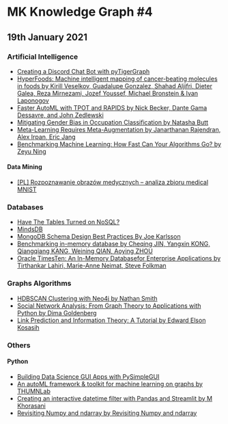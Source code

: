 # MK Knowledge Graph #4

## 19th January 2021

### Artificial Intelligence
- [Creating a Discord Chat Bot with pyTigerGraph](https://www.tigergraph.com/blogs/community/creating-a-discord-chat-bot-with-pytigergraph/?utm_content=151560750&utm_medium=social&utm_source=linkedin&hss_channel=lcp-3693966)
- [HyperFoods: Machine intelligent mapping of cancer-beating molecules in foods by Kirill Veselkov, Guadalupe Gonzalez, Shahad Aljifri, Dieter Galea, Reza Mirnezami, Jozef Youssef, Michael Bronstein & Ivan Laponogov](https://www.nature.com/articles/s41598-019-45349-y)
- [Faster AutoML with TPOT and RAPIDS by Nick Becker, Dante Gama Dessavre, and John Zedlewski](https://medium.com/rapids-ai/faster-automl-with-tpot-and-rapids-758455cd89e5) 
- [Mitigating Gender Bias in Occupation Classification by Natasha Butt](https://towardsdatascience.com/mitigating-gender-bias-in-occupation-classification-805edb389729)
- [Meta-Learning Requires Meta-Augmentation by Janarthanan Rajendran, Alex Irpan, Eric Jang](https://arxiv.org/pdf/2007.05549.pdf)
- [Benchmarking Machine Learning: How Fast Can Your Algorithms Go? by Zeyu Ning](https://arxiv.org/pdf/2101.03219v1.pdf)
#### Data Mining
- [[PL] Rozpoznawanie obrazów medycznych – analiza zbioru medical MNIST](https://deepdrive.pl/rozpoznawanie-obrazow-medycznych-analiza-zbioru-medical-mnist/)

### Databases
- [Have The Tables Turned on NoSQL?](https://stackoverflow.blog/2021/01/14/have-the-tables-turned-on-nosql/)
- [MindsDB](https://github.com/mindsdb/mindsdb)
- [MongoDB Schema Design Best Practices By Joe Karlsson](https://developer.mongodb.com/article/mongodb-schema-design-best-practices?utm_campaign=schemadesignbestpractice&utm_source=linkedin&utm_medium=organic_social)
- [Benchmarking in-memory database by Cheqing JIN, Yangxin KONG, Qiangqiang KANG, Weining QIAN, Aoying ZHOU](https://link.springer.com/article/10.1007/s11704-016-5366-0)
- [Oracle TimesTen: An In-Memory Databasefor Enterprise Applications by Tirthankar Lahiri, Marie-Anne Neimat, Steve Folkman](http://sites.computer.org/debull/A13june/TimesTen1.pdf)

### Graphs Algorithms
- [HDBSCAN Clustering with Neo4j  by Nathan Smith](https://towardsdatascience.com/hdbscan-clustering-with-neo4j-57e0cec57560)
- [Social Network Analysis: From Graph Theory to Applications with Python by Dima Goldenberg](https://towardsdatascience.com/social-network-analysis-from-theory-to-applications-with-python-d12e9a34c2c7?source=social.tw)
- [Link Prediction and Information Theory: A Tutorial by Edward Elson Kosasih](https://towardsdatascience.com/link-prediction-and-information-theory-a-tutorial-a67ecc73e7f9?source=social.tw)

### Others
#### Python
- [Building Data Science GUI Apps with PySimpleGUI](https://towardsdatascience.com/building-data-science-gui-apps-with-pysimplegui-179db54a9a15)
- [An autoML framework & toolkit for machine learning on graphs by THUMNLab](https://github.com/THUMNLab/AutoGL)
- [Creating an interactive datetime filter with Pandas and Streamlit by M Khorasani](https://towardsdatascience.com/creating-an-interactive-datetime-filter-with-pandas-and-streamlit-2f6818e90aed?source=social.tw)
- [Revisiting Numpy and ndarray by Revisiting Numpy and ndarray](https://towardsdatascience.com/revisiting-numpy-and-ndarray-e1e5f9a69791?source=social.tw)